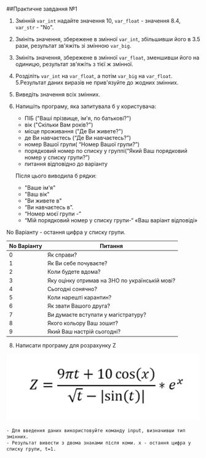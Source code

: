 ##Практичне завдання №1
1. Змінній `var_int` надайте значення 10, `var_float` - значення 8.4, `var_str` - "No".
2. Змініть значення, збережене в змінної `var_int`, збільшивши його в 3.5 рази, результат зв'яжіть зі змінною `var_big`.
3. Змініть значення, збережене в змінної `var_float`, зменшивши його на одиницю, результат зв'яжіть з тієї ж змінної.
4. Розділіть `var_int` на `var_float`, а потім `var_big` на `var_float`. 5.Результат даних виразів не прив'язуйте до жодних змінних.
6. Виведіть значення всіх змінних.
7. Напишіть програму, яка запитувала б у користувача: 
    - ПІБ ("Ваші прізвище, ім'я, по батькові?")
    - вік ("Скільки Вам років?")
    - місце проживання ("Де Ви живете?")
    - де Ви навчаєтесь (“Де Ви навчаєтесь?”)
    - номер Вашої групи( “Номер Вашої групи?”)
    - порядковий номер по списку у группі(“Який Ваш порядковий номер у списку групи?”)
    - питання відповідно до варіанту

    Після цього виводила б рядки:
    - "Ваше ім'я"
    - "Ваш вік"
    - "Ви живете в"
    - “Ви навчаєтесь в”.
    - “Номер моєї групи -”
    - “Мій порядковий номер у списку групи-“ «Ваш варіант відповіді»

No Варіанту - остання цифра у списку групи. 

| No Варіанту | Питання |
|---|---|
| 0 | Як справи? |
| 1 | Як Ви себе почуваєте? |
| 2 | Коли будете вдома? |
| 3 | Яку оцінку отримав на ЗНО по українській мові? |
| 4 | Сьогодні сонячно? |
| 5 | Коли нарешті карантин? |
| 6 | Як звати Вашого друга? |
| 7 | Ви думаєте вступати у магістратуру? |
| 8 | Якого кольору Ваш зошит? |
| 9 | Який Ваш настрій сьогодні? |

8. Написати програму для розрахунку Z

![Z = ((9 * pi * t + 10 * cos(x)) / sqrt(t) - abs(sin(t))) * pow(e,x)](formula.png "Z calculation")

    - Для введення даних використовуйте команду input, визначивши тип змінних.
    - Результат вивести з двома знаками після коми. х - остання цифра у списку групи, t=1.
